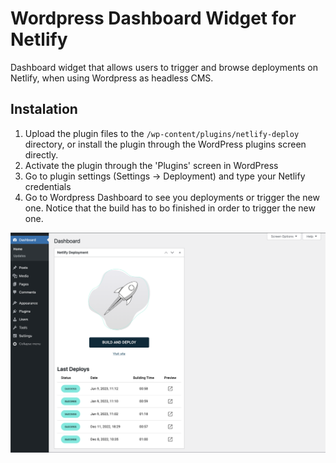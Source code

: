 # Wordpress Dashboard Widget for Netlify

Dashboard widget that allows users to trigger and browse deployments on Netlify, when using Wordpress as headless CMS.

## Instalation

1. Upload the plugin files to the `/wp-content/plugins/netlify-deploy` directory, or install the plugin through the WordPress plugins screen directly.
2. Activate the plugin through the 'Plugins' screen in WordPress
3. Go to plugin settings (Settings -> Deployment) and type your Netlify credentials
4. Go to Wordpress Dashboard to see you deployments or trigger the new one. Notice that the build has to bo finished in order to trigger the new one.

![Screenshot](./screenshot.png)
